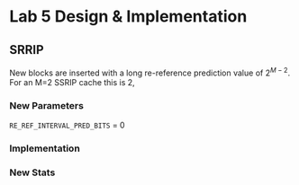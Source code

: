 # Lab 5 Design & Implementation

## SRRIP

New blocks are inserted with a long re-reference prediction value of $2^{M-2}$. For an M=2 SSRIP cache this is 2, 

### New Parameters

`RE_REF_INTERVAL_PRED_BITS` = 0



### Implementation

### New Stats

